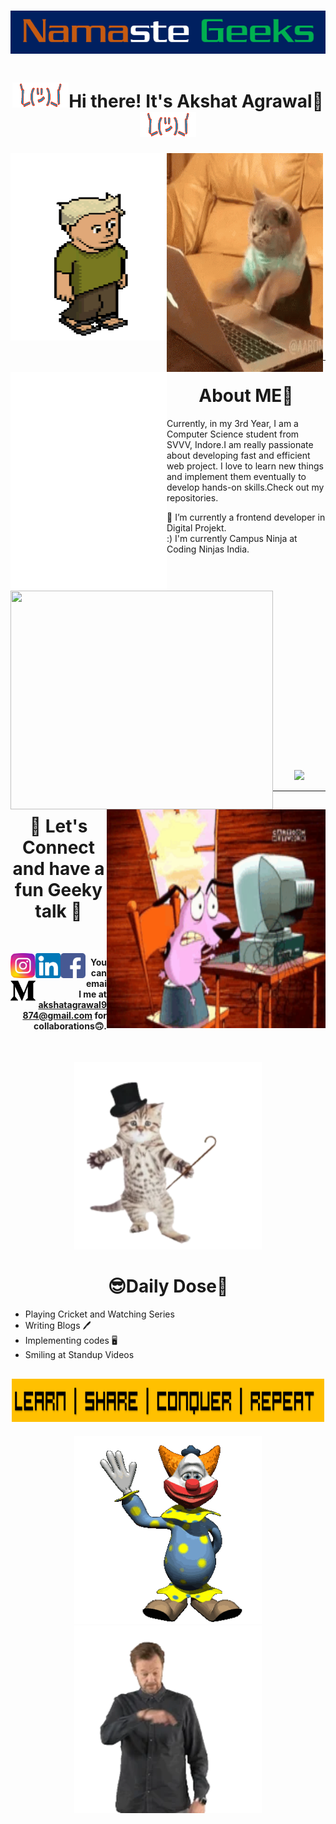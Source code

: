 # <div align="center" ><img src="https://github.com/akshatagrawal9874/akshatagrawal9874/blob/master/Screenshot_9.png"></div>
# <div align="center" ><img width="90" height="40" src="https://github.com/akshatagrawal9874/akshatagrawal9874/blob/master/giphy%20(2).gif">Hi there! It's Akshat Agrawal👋<img width="90" height="40" src="https://github.com/akshatagrawal9874/akshatagrawal9874/blob/master/giphy%20(2).gif"> </div>
  
<p >
  <img align="left" width="250" height="300" src="https://github.com/akshatagrawal9874/akshatagrawal9874/blob/master/200w%20(3).webp">
  <img align="left" width="250" height="350" src="https://github.com/akshatagrawal9874/akshatagrawal9874/blob/master/tenor%20(1).gif">
  <img align="left" width="250" height="350" src="https://github.com/akshatagrawal9874/akshatagrawal9874/blob/master/giphy%20(1).gif">
</p>

<br /><br /><br /><br /><br /><br /><br /><br /><br /><br /><br /><br /><br /><br /><br />
<p>
  <br />
  </p>
  <p>
  <br />
  </p>
<hr/>

# <div align="center" >About ME👋 </div>

Currently, in my 3rd Year, I am a Computer Science student from SVVV, Indore.I am really passionate about developing fast and efficient web project. I love to learn new things and implement them eventually to develop hands-on skills.Check out my repositories.

🔭 I’m currently a frontend developer in Digital Projekt.
<br />
:) I'm currently Campus Ninja at Coding Ninjas India.


<div>
  <p><img align="left" width="420" height="350" src="https://github-readme-stats.vercel.app/api?username=akshatagrawal9874&show_icons=true&theme=tokyonight"></p>
  <p><img align="right" width="350" height="350" src="https://github.com/akshatagrawal9874/akshatagrawal9874/blob/master/tenor%20(2).gif"></p>
  <br /><br /><br /><br /><br /><br /><br /><br /><br /><br /><br /><br /><br /><br /><br />
  </div>
<p>
  <br />
  </p>
  <p>
  <br />
  </p>
  <p align="center">  
  <a href="https://github.com/akshatagrawal9874/github-profile-views-counter">
    <img src="https://komarev.com/ghpvc/?username=akshatagrawal9874&color=red&style=flat-square&label=PROFILE+STALKERS+😂">
  </a>
  </p>
<hr/>

# <div align="center" >💬 Let's Connect and have a fun Geeky talk 📱 </div>
<p>
  <br />
  </p>

<a href="https://www.instagram.com/akshatagrawal98/">
  <img align="left" alt="SD | Insta" width="40px" src="https://github.com/akshatagrawal9874/akshatagrawal9874/blob/master/instagram.svg" />
</a>
<a href="https://www.linkedin.com/in/tech-akshat-agrawal/">
  <img align="left" alt="SD | Insta" width="40px" src="https://github.com/akshatagrawal9874/akshatagrawal9874/blob/master/linkedin.svg" />
</a>
<a href="https://www.facebook.com/profile.php?id=100005590394825">
  <img align="left" alt="SD | Insta" width="40px" src="https://github.com/akshatagrawal9874/akshatagrawal9874/blob/master/facebook%20(1).svg" />
</a>
<a href="https://medium.com/@akshatagrawal9874">
  <img align="left" alt="SD | Insta" width="40px" src="https://github.com/akshatagrawal9874/akshatagrawal9874/blob/master/medium.svg" />  
</a>

#### <div align="right" > You can email me at akshatagrawal9874@gmail.com for collaborations🙃.</div>
<p>
  <br />
  </p>

<div align="center" >
  <img width="300" height="300" src="https://github.com/akshatagrawal9874/akshatagrawal9874/blob/master/200%20(1).webp">
</div>

# <div align="center" > 😎Daily Dose🤖</div>

- Playing Cricket and Watching Series ️
- Writing Blogs 🖊
- Implementing codes 🖥
- Smiling at Standup Videos

## <div align="center"><img width="500" height="70" src="https://github.com/akshatagrawal9874/akshatagrawal9874/blob/master/Screenshot_11.png"></div>
<div align="center" >
  <img width="300" height="300" src="https://github.com/akshatagrawal9874/akshatagrawal9874/blob/master/giphy3.gif">
  <img width="300" height="300" src="https://github.com/akshatagrawal9874/akshatagrawal9874/blob/master/200w%20(5).webp">
 </div>
<!--
**akshatagrawal9874/akshatagrawal9874** is a ✨ _special_ ✨ repository because its `README.md` (this file) appears on your GitHub profile.

Here are some ideas to get you started:

- 🔭 I’m currently working on ...
- 🌱 I’m currently learning ...
- 👯 I’m looking to collaborate on ...
- 🤔 I’m looking for help with ...
- 💬 Ask me about ...
- 📫 How to reach me: ...
- 😄 Pronouns: ...
- ⚡ Fun fact: ...
-->

  
